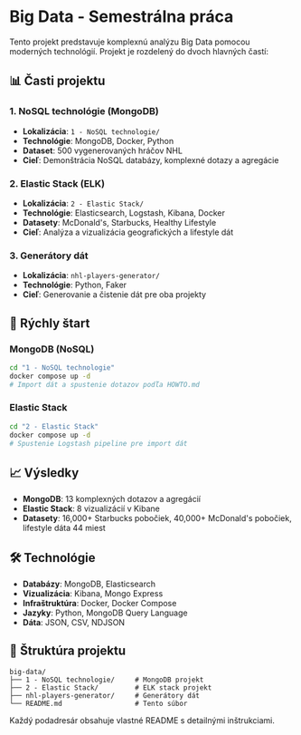 # Big Data - Semestrálna práca

Tento projekt predstavuje komplexnú analýzu Big Data pomocou moderných technológií. Projekt je rozdelený do dvoch hlavných častí:

## 📊 Časti projektu

### 1. NoSQL technológie (MongoDB)
- **Lokalizácia**: `1 - NoSQL technologie/`
- **Technológie**: MongoDB, Docker, Python
- **Dataset**: 500 vygenerovaných hráčov NHL
- **Cieľ**: Demonštrácia NoSQL databázy, komplexné dotazy a agregácie

### 2. Elastic Stack (ELK)
- **Lokalizácia**: `2 - Elastic Stack/`
- **Technológie**: Elasticsearch, Logstash, Kibana, Docker
- **Datasety**: McDonald's, Starbucks, Healthy Lifestyle
- **Cieľ**: Analýza a vizualizácia geografických a lifestyle dát

### 3. Generátory dát
- **Lokalizácia**: `nhl-players-generator/`
- **Technológie**: Python, Faker
- **Cieľ**: Generovanie a čistenie dát pre oba projekty

## 🚀 Rýchly štart

### MongoDB (NoSQL)
```bash
cd "1 - NoSQL technologie"
docker compose up -d
# Import dát a spustenie dotazov podľa HOWTO.md
```

### Elastic Stack
```bash
cd "2 - Elastic Stack"
docker compose up -d
# Spustenie Logstash pipeline pre import dát
```

## 📈 Výsledky

- **MongoDB**: 13 komplexných dotazov a agregácií
- **Elastic Stack**: 8 vizualizácií v Kibane
- **Datasety**: 16,000+ Starbucks pobočiek, 40,000+ McDonald's pobočiek, lifestyle dáta 44 miest

## 🛠 Technológie

- **Databázy**: MongoDB, Elasticsearch
- **Vizualizácia**: Kibana, Mongo Express
- **Infraštruktúra**: Docker, Docker Compose
- **Jazyky**: Python, MongoDB Query Language
- **Dáta**: JSON, CSV, NDJSON

## 📁 Štruktúra projektu

```
big-data/
├── 1 - NoSQL technologie/     # MongoDB projekt
├── 2 - Elastic Stack/         # ELK stack projekt  
├── nhl-players-generator/     # Generátory dát
└── README.md                  # Tento súbor
```

Každý podadresár obsahuje vlastné README s detailnými inštrukciami.
